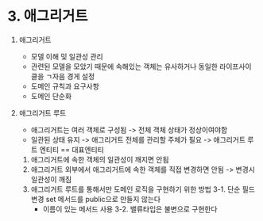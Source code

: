 # 3. 애그리거트

1. 애그리거트
    - 모델 이해 및 일관성 관리 
    - 관련된 모델을 모았기 때문에 속해있는 객체는 유사하거나 동일한 라이프사이클을 ㄱ자음
   경게 설정
    - 도메인 규칙과 요구사항
    - 도메인 단순화

2. 애그리거트 루트
   - 애그리거트는 여러 객체로 구성됨 -> 전체 객체 상태가 정상이여야함
   - 일관된 상태 유지 -> 애그리거트 전체를 관리할 주체가 필요 -> 애그리거트 루트 엔티티 == 대표엔티티
   
    1. 애그리거트에 속한 객체의 일관성이 깨지면 안됨
    2. 애그리거트 외부에서 애그리거트에 속한 객체를 직접 변경하면 안됨 -> 변경시 일관성이 깨짐
    3. 애그리거트 루트를 통해서만 도메인 로직을 구현하기 위한 방법
       3-1. 단순 필드 변경 set 메서드를 public으로 만들지 않는다
        - 이름이 있는 메서드 사용 
       3-2. 밸류타입은 불변으로 구현한다